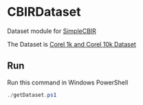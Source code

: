 # CBIRDataset
Dataset module for [SimpleCBIR](https://github.com/LionTao/SimpleCBIR)

The Dataset is [Corel 1k and Corel 10k Dataset](http://wang.ist.psu.edu/docs/related/)



## Run

Run this command in Windows PowerShell

```powershell
./getDataset.ps1
```

